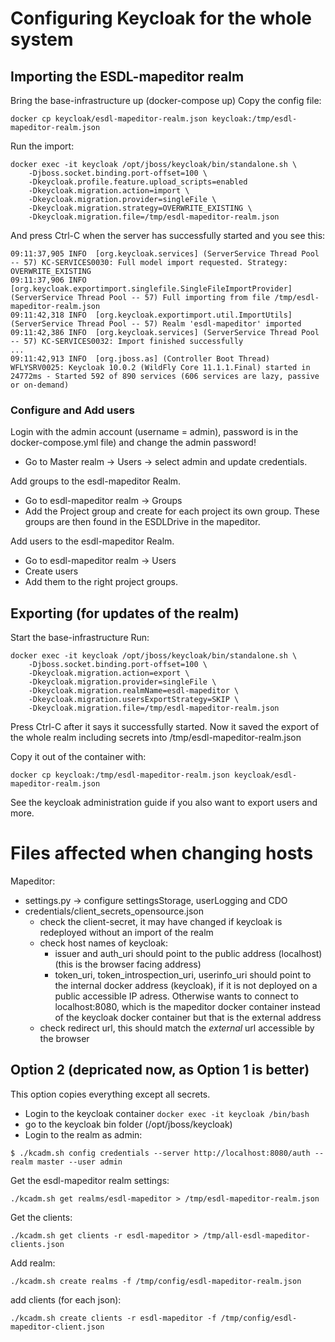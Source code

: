 # Configuring Keycloak for the whole system

## Importing the ESDL-mapeditor realm
Bring the base-infrastructure up (docker-compose up)
Copy the config file:

```
docker cp keycloak/esdl-mapeditor-realm.json keycloak:/tmp/esdl-mapeditor-realm.json
```

Run the import:
```
docker exec -it keycloak /opt/jboss/keycloak/bin/standalone.sh \
	-Djboss.socket.binding.port-offset=100 \
	-Dkeycloak.profile.feature.upload_scripts=enabled
	-Dkeycloak.migration.action=import \
	-Dkeycloak.migration.provider=singleFile \
	-Dkeycloak.migration.strategy=OVERWRITE_EXISTING \
	-Dkeycloak.migration.file=/tmp/esdl-mapeditor-realm.json
```
And press Ctrl-C when the server has successfully started and you see this:
```
09:11:37,905 INFO  [org.keycloak.services] (ServerService Thread Pool -- 57) KC-SERVICES0030: Full model import requested. Strategy: OVERWRITE_EXISTING
09:11:37,906 INFO  [org.keycloak.exportimport.singlefile.SingleFileImportProvider] (ServerService Thread Pool -- 57) Full importing from file /tmp/esdl-mapeditor-realm.json
09:11:42,318 INFO  [org.keycloak.exportimport.util.ImportUtils] (ServerService Thread Pool -- 57) Realm 'esdl-mapeditor' imported
09:11:42,386 INFO  [org.keycloak.services] (ServerService Thread Pool -- 57) KC-SERVICES0032: Import finished successfully
...
09:11:42,913 INFO  [org.jboss.as] (Controller Boot Thread) WFLYSRV0025: Keycloak 10.0.2 (WildFly Core 11.1.1.Final) started in 24772ms - Started 592 of 890 services (606 services are lazy, passive or on-demand)
```


### Configure and Add users
Login with the admin account (username = admin), password is in the docker-compose.yml file) and change the admin password!
- Go to Master realm -> Users -> select admin and update credentials.

Add groups to the esdl-mapeditor Realm.
- Go to esdl-mapeditor realm -> Groups 
- Add the Project group and create for each project its own group. These groups are then found in the ESDLDrive in the mapeditor.

Add users to the esdl-mapeditor Realm.
- Go to esdl-mapeditor realm -> Users
- Create users
- Add them to the right project groups.




## Exporting (for updates of the realm)
Start the base-infrastructure
Run:
```
docker exec -it keycloak /opt/jboss/keycloak/bin/standalone.sh \
	-Djboss.socket.binding.port-offset=100 \
	-Dkeycloak.migration.action=export \
	-Dkeycloak.migration.provider=singleFile \
	-Dkeycloak.migration.realmName=esdl-mapeditor \
	-Dkeycloak.migration.usersExportStrategy=SKIP \
	-Dkeycloak.migration.file=/tmp/esdl-mapeditor-realm.json
```
Press Ctrl-C after it says it successfully started.
Now it saved the export of the whole realm including secrets into /tmp/esdl-mapeditor-realm.json

Copy it out of the container with:
```
docker cp keycloak:/tmp/esdl-mapeditor-realm.json keycloak/esdl-mapeditor-realm.json
```

See the keycloak administration guide if you also want to export users and more.



# Files affected when changing hosts
Mapeditor:
- settings.py -> configure settingsStorage, userLogging and CDO
- credentials/client_secrets_opensource.json
  - check the client-secret, it may have changed if keycloak is redeployed without an import of the realm
  - check host names of keycloak: 
    - issuer and auth_uri should point to the public address (localhost) (this is the browser facing address)
	- token_uri, token_introspection_uri, userinfo_uri should point to the internal docker address (keycloak),
      if it is not deployed on a public accessible IP adress.
	  Otherwise wants to connect to localhost:8080, which is the mapeditor docker container instead 
	  of the keycloak docker container but that is the external address
  - check redirect url, this should match the *external* url accessible by the browser



## Option 2 (depricated now, as Option 1 is better)
This option copies everything except all secrets.

- Login to the keycloak container `docker exec -it keycloak /bin/bash`
- go to the keycloak bin folder (/opt/jboss/keycloak)
- Login to the realm as admin:
```
$ ./kcadm.sh config credentials --server http://localhost:8080/auth --realm master --user admin
```

Get the esdl-mapeditor realm settings:
```
./kcadm.sh get realms/esdl-mapeditor > /tmp/esdl-mapeditor-realm.json
```

Get the clients:
```
./kcadm.sh get clients -r esdl-mapeditor > /tmp/all-esdl-mapeditor-clients.json
```


Add realm:
```
./kcadm.sh create realms -f /tmp/config/esdl-mapeditor-realm.json
```


add clients (for each json):
```
./kcadm.sh create clients -r esdl-mapeditor -f /tmp/config/esdl-mapeditor-client.json
```

